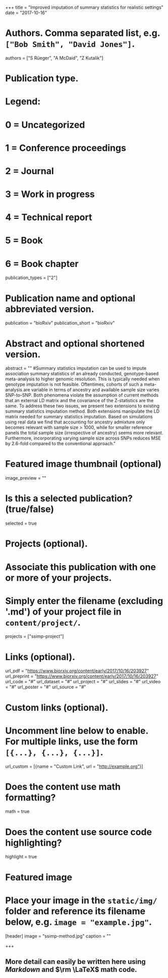 +++
title = "Improved imputation of summary statistics for realistic settings"
date = "2017-10-16"

# Authors. Comma separated list, e.g. `["Bob Smith", "David Jones"]`.
authors = ["S R&uuml;eger", "A McDaid", "Z Kutalik"]

# Publication type.
# Legend:
# 0 = Uncategorized
# 1 = Conference proceedings
# 2 = Journal
# 3 = Work in progress
# 4 = Technical report
# 5 = Book
# 6 = Book chapter
publication_types = ["2"]

# Publication name and optional abbreviated version.
publication = "bioRxiv"
publication_short = "bioRxiv"

# Abstract and optional shortened version.
abstract = ""
#Summary statistics imputation can be used to impute association summary statistics of an already conducted, genotype-based meta-analysis to higher genomic resolution. This is typically needed when genotype imputation is not feasible. Oftentimes, cohorts of such a meta-analysis are variable in terms of ancestry and available sample size varies SNP-to-SNP. Both phenomena violate the assumption of current methods that an external LD matrix and the covariance of the Z-statistics are the same. To address these two issues, we present two extensions to existing summary statistics imputation method. Both extensions manipulate the LD matrix needed for summary statistics imputation. Based on simulations using real data we find that accounting for ancestry admixture only becomes relevant with sample size > 1000, while for smaller reference panels the total sample size (irrespective of ancestry) seems more relevant. Furthermore, incorporating varying sample size across SNPs reduces MSE by 2.6-fold compared to the conventional approach."

# Featured image thumbnail (optional)
image_preview = ""

# Is this a selected publication? (true/false)
selected = true

# Projects (optional).
#   Associate this publication with one or more of your projects.
#   Simply enter the filename (excluding '.md') of your project file in `content/project/`.
projects = ["ssimp-project"]

# Links (optional).
url_pdf = "https://www.biorxiv.org/content/early/2017/10/16/203927"
url_preprint = "https://www.biorxiv.org/content/early/2017/10/16/203927"
url_code = "#"
url_dataset = "#"
url_project = "#"
url_slides = "#"
url_video = "#"
url_poster = "#"
url_source = "#"

# Custom links (optional).
#   Uncomment line below to enable. For multiple links, use the form `[{...}, {...}, {...}]`.
url_custom = [{name = "Custom Link", url = "http://example.org"}]

# Does the content use math formatting?
math = true

# Does the content use source code highlighting?
highlight = true

# Featured image
# Place your image in the `static/img/` folder and reference its filename below, e.g. `image = "example.jpg"`.
[header]
image = "ssimp-method.jpg"
caption = ""

+++

## More detail can easily be written here using *Markdown* and $\rm \LaTeX$ math code.
